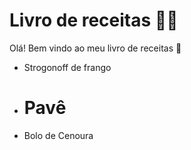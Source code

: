 # Livro de receitas :man_cook:

Olá! Bem vindo ao meu livro de receitas :wave:

 - Strogonoff de frango
 - # Pavê
 - Bolo de Cenoura

